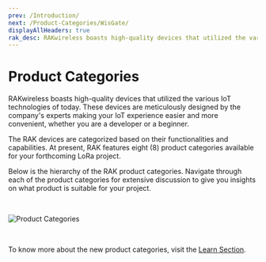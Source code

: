 ```yaml
---
prev: /Introduction/
next: /Product-Categories/WisGate/
displayAllHeaders: true
rak_desc: RAKwireless boasts high-quality devices that utilized the various IoT technologies of today. These devices are meticulously designed by the company's experts making your IoT experience easier and more convenient, whether you are a developer or a beginner.
---
```


# Product Categories

RAKwireless boasts high-quality devices that utilized the various IoT technologies of today. These devices are meticulously designed by the company's experts making your IoT experience easier and more convenient, whether you are a developer or a beginner.

The RAK devices are categorized based on their functionalities and capabilities. At present, RAK features eight (8) product categories available for your forthcoming LoRa project. 

Below is the hierarchy of the RAK product categories. Navigate through each of the product categories for extensive discussion to give you insights on what product is suitable for your project.

<br>

![Product Categories](/assets/rakwireless/product-categories/RAK-product-tree.svg)

<br>

To know more about the new product categories, visit the [Learn Section](/Knowledge-Hub/Learn/RAKwireless-New-Structure-of-the-Documentation-Center/).
